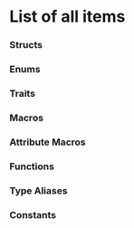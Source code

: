 # List of all items

### Structs

### Enums

### Traits

### Macros

### Attribute Macros

### Functions

### Type Aliases

### Constants

